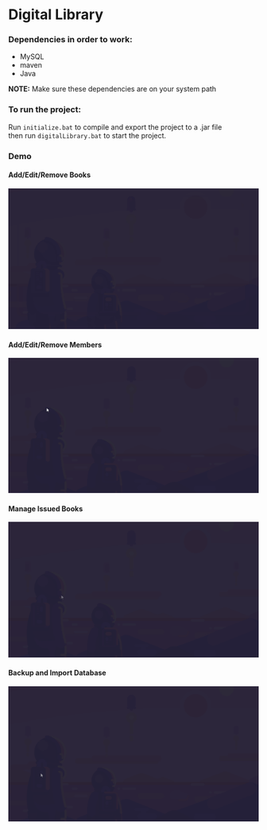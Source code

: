 
# Digital Library

### Dependencies in order to work:
 
- MySQL
- maven
- Java

**NOTE:** Make sure these dependencies are on your system path

### To run the project:

Run `initialize.bat` to compile and export the project to a .jar file  
then run `digitalLibrary.bat` to start the project.

### Demo

#### Add/Edit/Remove Books

![Books](https://github.com/dkeithdj/digitallib/blob/main/demo/demoDigitalLibrary_Books.gif)

#### Add/Edit/Remove Members

![Members](https://github.com/dkeithdj/digitallib/blob/main/demo/demoDigitalLibrary_Members.gif)

#### Manage Issued Books

![IssuedBooks](https://github.com/dkeithdj/digitallib/blob/main/demo/demoDigitalLibrary_IssueBooks.gif)

#### Backup and Import Database

![BackupAndImport](https://github.com/dkeithdj/digitallib/blob/main/demo/demoDigitalLibrary_BackupAndImport.gif)
